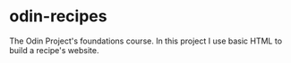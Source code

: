 # odin-recipes
The Odin Project's foundations course. In this project I use basic HTML to
build a recipe's website.
